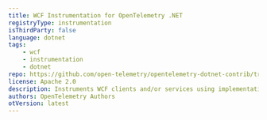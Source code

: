 ```yaml
---
title: WCF Instrumentation for OpenTelemetry .NET
registryType: instrumentation
isThirdParty: false
language: dotnet
tags:
    - wcf
    - instrumentation
    - dotnet
repo: https://github.com/open-telemetry/opentelemetry-dotnet-contrib/tree/main/src/OpenTelemetry.Instrumentation.Wcf
license: Apache 2.0
description: Instruments WCF clients and/or services using implementations of IClientMessageInspector and IDispatchMessageInspector respectively.
authors: OpenTelemetry Authors
otVersion: latest
---
```

